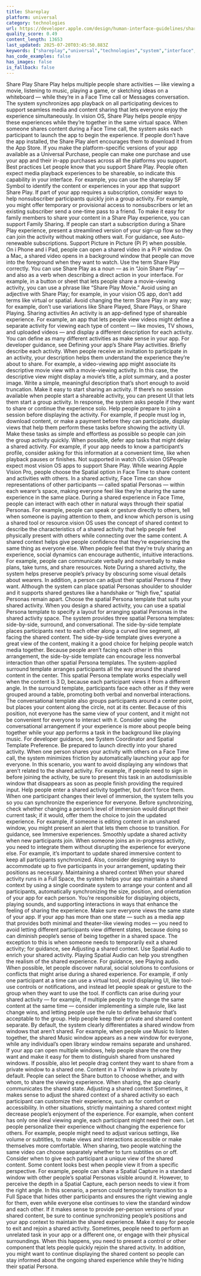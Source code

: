 ```yaml
---
title: Shareplay
platform: universal
category: technologies
url: https://developer.apple.com/design/human-interface-guidelines/shareplay
quality_score: 0.49
content_length: 13653
last_updated: 2025-07-20T03:45:50.883Z
keywords: ["shareplay","universal","technologies","system","interface","visual","gestures","design","layout","input","controls","accessibility"]
has_code_examples: false
has_images: false
is_fallback: false
---
```


Share Play Share Play helps multiple people share activities — like viewing a movie, listening to music, playing a game, or sketching ideas on a whiteboard — while they’re in a Face Time call or Messages conversation. The system synchronizes app playback on all participating devices to support seamless media and content sharing that lets everyone enjoy the experience simultaneously. In vision OS, Share Play helps people enjoy these experiences while they’re together in the same virtual space. When someone shares content during a Face Time call, the system asks each participant to launch the app to begin the experience. If people don’t have the app installed, the Share Play alert encourages them to download it from the App Store. If you make the platform-specific versions of your app available as a Universal Purchase, people can make one purchase and use your app and their in-app purchases across all the platforms you support. Best practices Let people know that you support Share Play. People often expect media playback experiences to be shareable, so indicate this capability in your interface. For example, you can use the shareplay SF Symbol to identify the content or experiences in your app that support Share Play. If part of your app requires a subscription, consider ways to help nonsubscriber participants quickly join a group activity. For example, you might offer temporary or provisional access to nonsubscribers or let an existing subscriber send a one-time pass to a friend. To make it easy for family members to share your content in a Share Play experience, you can support Family Sharing. If people can start a subscription during a Share Play experience, present a streamlined version of your sign-up flow so they can join the activity without making others wait. For guidance, see Auto-renewable subscriptions. Support Picture in Picture (Pi P) when possible. On i Phone and i Pad, people can open a shared video in a Pi P window. On a Mac, a shared video opens in a background window that people can move into the foreground when they want to watch. Use the term Share Play correctly. You can use Share Play as a noun — as in “Join Share Play” — and also as a verb when describing a direct action in your interface. For example, in a button or sheet that lets people share a movie-viewing activity, you can use a phrase like “Share Play Movie.” Avoid using an adjective with Share Play; for example, in your vision OS app, don’t add terms like virtual or spatial. Avoid changing the term Share Play in any way; for example, don’t use variations like Share Played, Share Plays, or Share Playing. Sharing activities An activity is an app-defined type of shareable experience. For example, an app that lets people view videos might define a separate activity for viewing each type of content — like movies, TV shows, and uploaded videos — and display a different description for each activity. You can define as many different activities as make sense in your app. For developer guidance, see Defining your app’s Share Play activities. Briefly describe each activity. When people receive an invitation to participate in an activity, your description helps them understand the experience they’re about to share. For example, a video-viewing app might associate its descriptive movie view with a movie-viewing activity. In this case, the descriptive view might display a movie’s title, a plot summary, and a poster image. Write a simple, meaningful description that’s short enough to avoid truncation. Make it easy to start sharing an activity. If there’s no session available when people start a shareable activity, you can present UI that lets them start a group activity. In response, the system asks people if they want to share or continue the experience solo. Help people prepare to join a session before displaying the activity. For example, if people must log in, download content, or make a payment before they can participate, display views that help them perform these tasks before showing the activity UI. Make these tasks as simple and effortless as possible so people can join the group activity quickly. When possible, defer app tasks that might delay a shared activity. For example, if your app needs to know a participant’s profile, consider asking for this information at a convenient time, like when playback pauses or finishes. Not supported in watch OS.vision OSPeople expect most vision OS apps to support Share Play. While wearing Apple Vision Pro, people choose the Spatial option in Face Time to share content and activities with others. In a shared activity, Face Time can show representations of other participants — called spatial Personas — within each wearer’s space, making everyone feel like they’re sharing the same experience in the same place. During a shared experience in Face Time, people can interact with each other in natural ways through their spatial Personas. For example, people can speak or gesture directly to others, tell when someone is paying attention to them, and know which person is using a shared tool or resource.vision OS uses the concept of shared context to describe the characteristics of a shared activity that help people feel physically present with others while connecting over the same content. A shared context helps give people confidence that they’re experiencing the same thing as everyone else. When people feel that they’re truly sharing an experience, social dynamics can encourage authentic, intuitive interactions. For example, people can communicate verbally and nonverbally to make plans, take turns, and share resources. Note During a shared activity, the system helps preserve people’s privacy by obscuring some visual details about wearers. In addition, a person can adjust their spatial Persona if they want. Although the system can place spatial Personas shoulder to shoulder and it supports shared gestures like a handshake or “high five,” spatial Personas remain apart. Choose the spatial Persona template that suits your shared activity. When you design a shared activity, you can use a spatial Persona template to specify a layout for arranging spatial Personas in the shared activity space. The system provides three spatial Persona templates: side-by-side, surround, and conversational. The side-by-side template places participants next to each other along a curved line segment, all facing the shared content. The side-by-side template gives everyone a great view of the content, making it a good choice for helping people watch media together. Because people aren’t facing each other in this arrangement, the side-by-side template can encourage less nonverbal interaction than other spatial Persona templates. The system-applied surround template arranges participants all the way around the shared content in the center. This spatial Persona template works especially well when the content is 3 D, because each participant views it from a different angle. In the surround template, participants face each other as if they were grouped around a table, promoting both verbal and nonverbal interactions. The conversational template also groups participants around a center point, but places your content along the circle, not at its center. Because of this position, not everyone has the same view of your content, and it might not be convenient for everyone to interact with it. Consider using the conversational arrangement if your experience is more about people being together while your app performs a task in the background like playing music. For developer guidance, see System Coordinator and Spatial Template Preference. Be prepared to launch directly into your shared activity. When one person shares your activity with others on a Face Time call, the system minimizes friction by automatically launching your app for everyone. In this scenario, you want to avoid displaying any windows that aren’t related to the shared activity. For example, if people need to sign in before joining the activity, be sure to present this task in an autodismissible window that disappears as soon as people finish providing the required input. Help people enter a shared activity together, but don’t force them. When one participant changes their level of immersion, the system tells you so you can synchronize the experience for everyone. Before synchronizing, check whether changing a person’s level of immersion would disrupt their current task; if it would, offer them the choice to join the updated experience. For example, if someone is editing content in an unshared window, you might present an alert that lets them choose to transition. For guidance, see Immersive experiences. Smoothly update a shared activity when new participants join. When someone joins an in-progress activity, you need to integrate them without disrupting the experience for everyone else. For example, it’s important to update shared immersive content to keep all participants synchronized. Also, consider designing ways to accommodate up to five participants in your arrangement, updating their positions as necessary. Maintaining a shared context When your shared activity runs in a Full Space, the system helps your app maintain a shared context by using a single coordinate system to arrange your content and all participants, automatically synchronizing the size, position, and orientation of your app for each person. You’re responsible for displaying objects, playing sounds, and supporting interactions in ways that enhance the feeling of sharing the experience. Make sure everyone views the same state of your app. If your app has more than one state — such as a media app that provides both minimal and theater-like viewing modes — you need to avoid letting different participants view different states, because doing so can diminish people’s sense of being together in a shared space. The exception to this is when someone needs to temporarily exit a shared activity; for guidance, see Adjusting a shared context. Use Spatial Audio to enrich your shared activity. Playing Spatial Audio can help you strengthen the realism of the shared experience. For guidance, see Playing audio. When possible, let people discover natural, social solutions to confusions or conflicts that might arise during a shared experience. For example, if only one participant at a time can use a virtual tool, avoid displaying UI, like tool-use controls or notifications, and instead let people speak or gesture to the group when they want to use the tool. If conflicts can arise during your shared activity — for example, if multiple people try to change the same content at the same time — consider implementing a simple rule, like last change wins, and letting people use the rule to define behavior that’s acceptable to the group. Help people keep their private and shared content separate. By default, the system clearly differentiates a shared window from windows that aren’t shared. For example, when people use Music to listen together, the shared Music window appears as a new window for everyone, while any individual’s open library window remains separate and unshared. If your app can open multiple windows, help people share the one they want and make it easy for them to distinguish shared from unshared windows. If possible, also let people drag content they want to share from a private window to a shared one. Content in a TV window is private by default. People can select the Share button to choose whether, and with whom, to share the viewing experience. When sharing, the app clearly communicates the shared state. Adjusting a shared context Sometimes, it makes sense to adjust the shared context of a shared activity so each participant can customize their experience, such as for comfort or accessibility. In other situations, strictly maintaining a shared context might decrease people’s enjoyment of the experience. For example, when content has only one ideal viewing angle, each participant might need their own. Let people personalize their experience without changing the experience for others. For example, people might need to adjust various settings, like volume or subtitles, to make views and interactions accessible or make themselves more comfortable. When sharing, two people watching the same video can choose separately whether to turn subtitles on or off. Consider when to give each participant a unique view of the shared content. Some content looks best when people view it from a specific perspective. For example, people can share a Spatial Capture in a standard window with other people’s spatial Personas visible around it. However, to perceive the depth in a Spatial Capture, each person needs to view it from the right angle. In this scenario, a person could temporarily transition to a Full Space that hides other participants and ensures the right viewing angle for them, even while everyone else continues to view the standard window and each other. If it makes sense to provide per-person versions of your shared content, be sure to continue synchronizing people’s positions and your app context to maintain the shared experience. Make it easy for people to exit and rejoin a shared activity. Sometimes, people need to perform an unrelated task in your app or a different one, or engage with their physical surroundings. When this happens, you need to present a control or other component that lets people quickly rejoin the shared activity. In addition, you might want to continue displaying the shared content so people can stay informed about the ongoing shared experience while they’re hiding their spatial Persona.